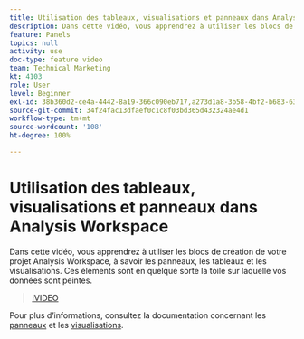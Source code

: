 ```yaml
---
title: Utilisation des tableaux, visualisations et panneaux dans Analysis Workspace
description: Dans cette vidéo, vous apprendrez à utiliser les blocs de création de votre projet Analysis Workspace, à savoir les panneaux, les tableaux et les visualisations. Ces éléments sont en quelque sorte la toile sur laquelle vos données sont peintes.
feature: Panels
topics: null
activity: use
doc-type: feature video
team: Technical Marketing
kt: 4103
role: User
level: Beginner
exl-id: 38b360d2-ce4a-4442-8a19-366c090eb717,a273d1a8-3b58-4bf2-b683-638d26a1cc4e
source-git-commit: 34f24fac13dfaef0c1c8f03bd365d432324ae4d1
workflow-type: tm+mt
source-wordcount: '108'
ht-degree: 100%

---
```


# Utilisation des tableaux, visualisations et panneaux dans Analysis Workspace

Dans cette vidéo, vous apprendrez à utiliser les blocs de création de votre projet Analysis Workspace, à savoir les panneaux, les tableaux et les visualisations. Ces éléments sont en quelque sorte la toile sur laquelle vos données sont peintes.

>[!VIDEO](https://video.tv.adobe.com/v/30369/?quality=12)

Pour plus d’informations, consultez la documentation concernant les [panneaux](https://experienceleague.adobe.com/docs/analytics/analyze/analysis-workspace/panels/panels.html?lang=fr) et les [visualisations](https://experienceleague.adobe.com/docs/analytics/analyze/analysis-workspace/visualizations/freeform-analysis-visualizations.html?lang=fr).
